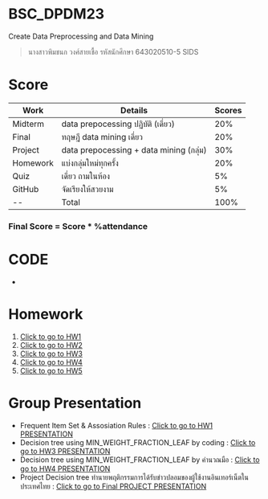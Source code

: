 # BSC_DPDM23
 Create Data Preprocessing and Data Mining
> นางสาวพิมชนก วงศ์สายเชื้อ รหัสนักศึกษา 643020510-5 SIDS

# Score
Work | Details | Scores
-----|-----|-----
Midterm | data prepocessing ปฏิบัติ (เดี่ยว) | 20%|
Final | ทฤษฎี data mining เดี่ยว | 20%|
Project | data prepocessing + data mining (กลุ่ม) | 30%|
Homework|แบ่งกลุ่มใหม่ทุกครั้ง|20%|
Quiz|เดี่ยว ถามในห้อง| 5%|
GitHub|จัดเรียงให้สวยงาม| 5%|
 -- |Total | 100%|

### **Final Score = Score * %attendance**
# CODE
-  

# Homework
1.  [Click to go to HW1](https://colab.research.google.com/github/Pimchanok6430205105/BSC_DPDM23/blob/main/สำเนาของ_Frequent_Patterns_(Association_Rules).ipynb#scrollTo=KZmRixV_o0Jw)  
2.  [Click to go to HW2](https://drive.google.com/file/d/1oDmQMkYu1cIbO8EB2MCIgarpRX8Rv-vu/view)  
3.  [Click to go to HW3](https://colab.research.google.com/github/Pimchanok6430205105/BSC_DPDM23/blob/main/Classification.ipynb#scrollTo=tL_i-KuGJlO7)  
4.  [Click to go to HW4](https://drive.google.com/file/d/11eeawxxGT_i0SUVOFkM-jDemLFKf4aBk/view)  
5.  [Click to go to HW5](HW5-1.jpg)  
# Group Presentation
-  Frequent Item Set & Assosiation Rules : [Click to go to HW1 PRESENTATION](https://drive.google.com/file/d/1snYu3ZAtJNavDxonz1QuizDtNUdR8bNW/view)
-  Decision tree using MIN_WEIGHT_FRACTION_LEAF by coding : [Click to go to HW3 PRESENTATION](https://drive.google.com/file/d/1Z6ecOVweyQ7h7vs3iItATnF6xbZK4DdU/view)  
-  Decision tree using MIN_WEIGHT_FRACTION_LEAF by คำนวณมือ : [Click to go to HW4 PRESENTATION](https://drive.google.com/file/d/1RM0nY7qf4BpBlwCmvjAg2h7COLpfopRQ/view)
-  Project Decision tree ทำนายพฤติกรรมการได้รับข่าวปลอมของผู้ใช้งานอินเทอร์เน็ตในประเทศไทย : [Click to go to Final PROJECT PRESENTATION](https://drive.google.com/file/d/1An-igHx7QIlI0tEu3hPIcAD7M_mlRNvK/view)

